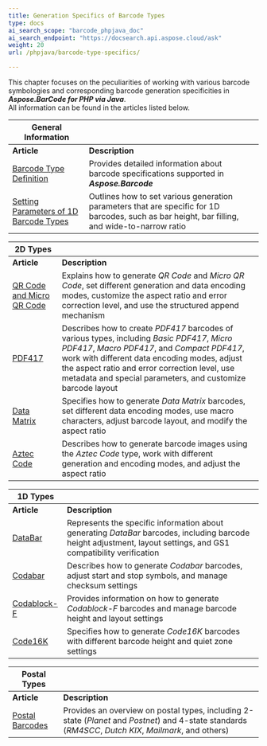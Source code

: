 ```yaml
---
title: Generation Specifics of Barcode Types
type: docs
ai_search_scope: "barcode_phpjava_doc"
ai_search_endpoint: "https://docsearch.api.aspose.cloud/ask"
weight: 20
url: /phpjava/barcode-type-specifics/

---
```

This chapter focuses on the peculiarities of working with various barcode symbologies and corresponding barcode generation specificities in ***Aspose.BarCode for PHP via Java***.  
All information can be found in the articles listed below.
  
|General Information| |   
|---|---|
|**Article**|**Description**|
|[Barcode Type Definition](/barcode/phpjava/barcode-types-definition/)|Provides detailed information about barcode specifications supported in ***Aspose.Barcode***|
|[Setting Parameters of 1D Barcode Types](/barcode/phpjava/1d-barcode-parameters/)|Outlines how to set various generation parameters that are specific for 1D barcodes, such as bar height, bar filling, and wide-to-narrow ratio|

      
|2D Types| |   
|---|---|
|**Article**|**Description**|
|[QR Code and Micro QR Code](/barcode/phpjava/generate-qr-code/)|Explains how to generate *QR Code* and *Micro QR Code*, set different generation and data encoding modes, customize the aspect ratio and error correction level, and use the structured append mechanism|
|[PDF417](/barcode/phpjava/generate-pdf417/)|Describes how to create *PDF417* barcodes of various types, including *Basic PDF417*, *Micro PDF417*, *Macro PDF417*, and *Compact PDF417*, work with different data encoding modes, adjust the aspect ratio and error correction level, use metadata and special parameters, and customize barcode layout|
|[Data Matrix](/barcode/phpjava/generate-datamatrix/)|Specifies how to generate *Data Matrix* barcodes, set different data encoding modes, use macro characters, adjust barcode layout, and modify the aspect ratio|
|[Aztec Code](/barcode/phpjava/generate-aztec-code/)|Describes how to generate barcode images using the *Aztec Code* type, work with different generation and encoding modes, and adjust the aspect ratio|
  

|1D Types| |
|---|---|
|**Article**|**Description**|
|[DataBar](/barcode/phpjava/generate-databar/)|Represents the specific information about generating *DataBar* barcodes, including barcode height adjustment, layout settings, and GS1 compatibility verification|
|[Codabar](/barcode/phpjava/generate-codabar/)|Describes how to generate *Codabar* barcodes, adjust start and stop symbols, and manage checksum settings|
|[Codablock-F](/barcode/phpjava//generate-codablockf/)|Provides information on how to generate *Codablock-F* barcodes and manage barcode height and layout settings|
|[Code16K](/barcode/phpjava/generate-code16k/)|Specifies how to generate *Code16K* barcodes with different barcode height and quiet zone settings|
  

|Postal Types| |
|---|---|
|**Article**|**Description**|  
|[Postal Barcodes](/barcode/phpjava/generate-postal-barcodes/)|Provides an overview on postal types, including 2-state (*Planet* and *Postnet*) and 4-state standards (*RM4SCC*, *Dutch KIX*, *Mailmark*, and others)|